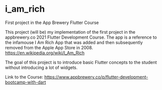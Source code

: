 # i_am_rich

First project in the App Brewery Flutter Course

This project (will be) my implementation of the first project in the appbrewery.co 2021 Flutter Development Course. The app is a reference to the infamouse I Am Rich App that was added and then subsequently removed from the Apple App Store in 2008.  https://en.wikipedia.org/wiki/I_Am_Rich

The goal of this project is to introduce basic Flutter concepts to the student without introducing a lot of widgets. 

Link to the Course: https://www.appbrewery.co/p/flutter-development-bootcamp-with-dart


